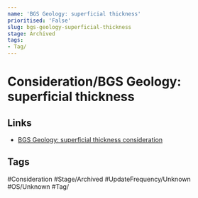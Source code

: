 ```yaml
---
name: 'BGS Geology: superficial thickness'
prioritised: 'False'
slug: bgs-geology-superficial-thickness
stage: Archived
tags:
- Tag/
---
```


# Consideration/BGS Geology: superficial thickness



## Links

* [BGS Geology: superficial thickness consideration](https://design.planning.data.gov.uk/planning-consideration/bgs-geology-superficial-thickness)

## Tags

#Consideration #Stage/Archived #UpdateFrequency/Unknown #OS/Unknown #Tag/